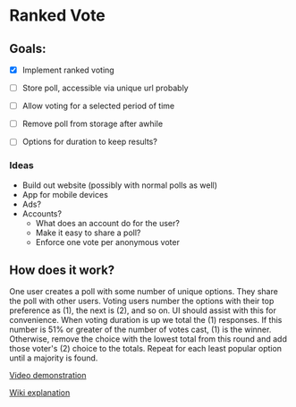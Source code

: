 # Ranked Vote

## Goals:
- [X] Implement ranked voting
- [ ] Store poll, accessible via unique url probably
- [ ] Allow voting for a selected period of time
- [ ] Remove poll from storage after awhile
- [ ] Options for duration to keep results?


### Ideas
- Build out website (possibly with normal polls as well)
- App for mobile devices
- Ads?
- Accounts?
    - What does an account do for the user?
    - Make it easy to share a poll?
    - Enforce one vote per anonymous voter


## How does it work?
One user creates a poll with some number of unique options. They share the poll with other users.
Voting users number the options with their top preference as (1), the next is (2), and so on. UI should assist with this for convenience.
When voting duration is up we total the (1) responses. If this number is 51% or greater of the number of votes cast, (1) is the winner. Otherwise, remove the choice with the lowest total from this round and add those voter's (2) choice to the totals. Repeat for each least popular option until a majority is found.

[Video demonstration](https://www.youtube.com/watch?v=oHRPMJmzBBw)

[Wiki explanation](https://ballotpedia.org/Ranked-choice_voting_(RCV))
